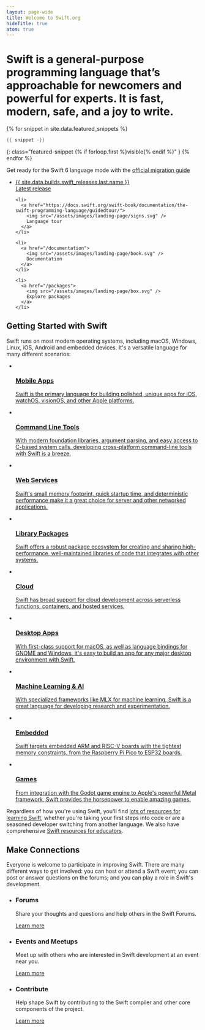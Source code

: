 ```yaml
---
layout: page-wide
title: Welcome to Swift.org
hideTitle: true
atom: true
---
```


<div class="callout" markdown="1">
  <h1 class="preamble">Swift is a <strong>general-purpose</strong> programming language that’s <strong>approachable</strong> for newcomers and <strong>powerful</strong> for experts. <span>It is <strong>fast</strong>, <strong>modern</strong>, <strong>safe</strong>, and a <strong>joy</strong> to write.</span></h1>

{% for snippet in site.data.featured_snippets %}
```swift
{{ snippet -}}
```
{: class="featured-snippet {% if forloop.first %}visible{% endif %}" }
{% endfor %}
</div>

<div class="banner primary">
  <p>Get ready for the Swift 6 language mode with the <a href="https://www.swift.org/migration/">official migration guide</a></p>
</div>

<div class="link-grid">
  <ul>
    <li>
      <a href="/install">
        <div class="flex-container">
          <div class="latest-release-container">
          <span>
            {{ site.data.builds.swift_releases.last.name }}
          </span>
          </div>
          Latest release
        </div>
      </a>
    </li>

    <li>
      <a href="https://docs.swift.org/swift-book/documentation/the-swift-programming-language/guidedtour/">
        <img src="/assets/images/landing-page/signs.svg" />
        Language tour
      </a>
    </li>

    <li>
      <a href="/documentation">
        <img src="/assets/images/landing-page/book.svg" />
        Documentation
      </a>
    </li>

    <li>
      <a href="/packages">
        <img src="/assets/images/landing-page/box.svg" />
        Explore packages
      </a>
    </li>
  </ul>
</div>

## Getting Started with Swift

<p>
  Swift runs on most modern operating systems, including macOS, Windows, Linux,
  iOS, Android and embedded devices. It's a versatile language for many
  different scenarios:
</p>

<ul class="grid-level-0 grid-layout-use-cases">
  <li class="grid-level-1 selectable">
   <a href="https://developer.apple.com/swift/resources/">
    <div class="heading">
        <img src="/assets/images/landing-page/phone.svg" alt="">
        <h3>Mobile Apps</h3>
      </div>
      <p>
        Swift is the primary language for building polished, unique apps for iOS, watchOS, visionOS, and other Apple platforms.
      </p>
    </a>
  </li>
  <li class="grid-level-1 selectable">
    <a href="/getting-started/cli-swiftpm">
      <div class="heading">
        <img src="/assets/images/landing-page/terminal.svg" alt="">
        <h3>Command Line Tools</h3>
      </div>
      <p>
        With modern foundation libraries, argument parsing, and easy access to
        C-based system calls, developing cross-platform command-line tools
        with Swift is a breeze.
      </p>
    </a>
  </li>
  <li class="grid-level-1 selectable">
    <a href="/documentation/server">
      <div class="heading">
        <img src="/assets/images/landing-page/server.svg" alt="">
        <h3>Web Services</h3>
      </div>
      <p>
        Swift's small memory footprint, quick startup time, and deterministic
        performance make it a great choice for server and other networked
        applications.
      </p>
    </a>
  </li>
  <li class="grid-level-1 selectable">
    <a href="/getting-started/library-swiftpm">
      <div class="heading">
        <img src="/assets/images/landing-page/package.svg" alt="">
        <h3>Library Packages</h3>
      </div>
      <p>
        Swift offers a robust package ecosystem for creating and sharing
        high-performance, well-maintained libraries of code that integrates
        with other systems.
      </p>
    </a>
  </li>
  <li class="grid-level-1 selectable">
    <a href="/getting-started/cloud/">
      <div class="heading">
        <img src="/assets/images/landing-page/cloud.svg" alt="">
        <h3>Cloud</h3>
      </div>
      <p>
        Swift has broad support for cloud development across serverless
        functions, containers, and hosted services.
      </p>
    </a>
  </li>
  <li class="grid-level-1 selectable">
    <a href="/getting-started/desktop/">
    <div class="heading">  
      <img src="/assets/images/landing-page/desktop.svg" alt="">
    <h3>Desktop Apps</h3>
    </div>
      <p>
        With first-class support for macOS, as well as language bindings for
        GNOME and Windows, it's easy to build an app for any major desktop
        environment with Swift.
      </p>
    </a>
  </li>
  <li class="grid-level-1 selectable">
    <a href="/getting-started/ai-ml">
      <div class="heading">
        <img src="/assets/images/landing-page/ai.svg" alt="">
        <h3>Machine Learning & AI</h3>
      </div>
      <p>
        With specialized frameworks like MLX for machine learning, Swift is a
        great language for developing research and experimentation.
      </p>
    </a>
  </li>
  <li class="grid-level-1 selectable">
    <a href="/getting-started/embedded-swift/">
      <div class="heading">
        <img src="/assets/images/landing-page/chip.svg" alt="">
        <h3>Embedded</h3>
      </div>
      <p>
        Swift targets embedded ARM and RISC-V boards with the tightest memory
        constraints, from the Raspberry Pi Pico to ESP32 boards.
      </p>
    </a>
  </li>
  <li class="grid-level-1 selectable">
    <a href="/getting-started/games/">
    <div class="heading">
      <img src="/assets/images/landing-page/controller.svg" alt="">
      <h3>Games</h3>
    </div>
      <p>
        From integration with the Godot game engine to Apple's powerful Metal
        framework, Swift provides the horsepower to enable amazing games.
      </p>
    </a>
  </li>
</ul>

Regardless of how you're using Swift, you'll find [lots of resources for learning Swift](https://developer.apple.com/swift/pathway/), whether you're taking your first steps into code or are a seasoned developer switching from another language. We also have comprehensive [Swift resources for educators](https://education.apple.com/learning-center/T021340A-en_US).

## Make Connections

Everyone is welcome to participate in improving Swift. There are many different ways to get involved: you can host or attend a Swift event; you can post or answer questions on the forums; and you can play a role in Swift's development.

<ul class="grid-level-0 grid-layout-3-column">
  <li class="grid-level-1">
    <h3>Forums</h3>
    <p>
      Share your thoughts and questions and help others in the Swift Forums.
    </p>
    <a href="https://forums.swift.org/" class="cta-secondary">Learn more</a>
  </li>
  <li class="grid-level-1">
    <h3>Events and Meetups</h3>
    <p>
      Meet up with others who are interested in Swift development at an event near you.
    </p>
    <a href="https://dev.events/ios" class="cta-secondary">Learn more</a>
  </li>
    <li class="grid-level-1">
    <h3>Contribute</h3>
    <p>
      Help shape Swift by contributing to the Swift compiler and other core components of the project.
    </p>
    <a href="/contributing/" class="cta-secondary">Learn more</a>
  </li>
</ul>

<script>
  var featuredSnippets = document.querySelectorAll('.featured-snippet');
  var visibleSnippet = document.querySelector('.featured-snippet.visible');
  var randomIndex = Math.floor(Math.random() * featuredSnippets.length);

  visibleSnippet?.classList.remove('visible');
  featuredSnippets[randomIndex]?.classList.add('visible');
</script>
